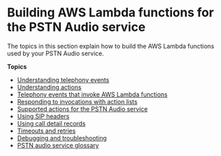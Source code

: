 # Building AWS Lambda functions for the PSTN Audio service<a name="writing-lambdas"></a>

The topics in this section explain how to build the AWS Lambda functions used by your PSTN Audio service\. 

**Topics**
+ [Understanding telephony events](pstn-invocations.md)
+ [Understanding actions](about-actions.md)
+ [Telephony events that invoke AWS Lambda functions](invoking-Lambda.md)
+ [Responding to invocations with action lists](invoke-on-call-leg.md)
+ [Supported actions for the PSTN Audio service](specify-actions.md)
+ [Using SIP headers](sip-headers.md)
+ [Using call detail records](attributes.md)
+ [Timeouts and retries](timeouts.md)
+ [Debugging and troubleshooting](debug-pstn.md)
+ [PSTN audio service glossary](chm-dg-glossary.md)